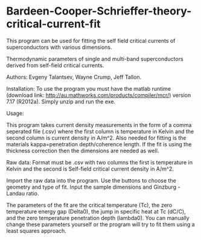 # Bardeen-Cooper-Schrieffer-theory-critical-current-fit
This program can be used for fitting the self field critical currents of superconductors with various dimensions. 

Thermodynamic parameters of single and multi-band superconductors derived from self-field critical currents.

Authors: Evgeny Talantsev, Wayne Crump, Jeff Tallon.

Installation:
To use the program you must have the matlab runtime (download link: http://au.mathworks.com/products/compiler/mcr/) version 7.17 (R2012a).
Simply unzip and run the exe.

Usage: 

This program takes current density measurements in the form of a comma seperated file (.csv) where the first column is temperature in Kelvin and the second column is current density in A/m^2.
Also needed for fitting is the materials kappa=penetration depth/coherence length. If the fit is using the thickness correction then the dimensions are needed as well.

Raw data: Format must be .csv with two columns the first is temperature in Kelvin and the second is Self-field critical current density in A/m^2.

Import the raw data into the program. Use the buttons to choose the geometry and type of fit. Input the sample dimensions and Ginzburg -Landau ratio.

The parameters of the fit are the critical temperature (Tc), the zero temperature energy gap (Delta0), the jump in specific heat at Tc (dC/C), and the zero temperature penetration depth (lambda0). You can manually change these parameters yourself or the program will try to fit them using a least squares approach.
